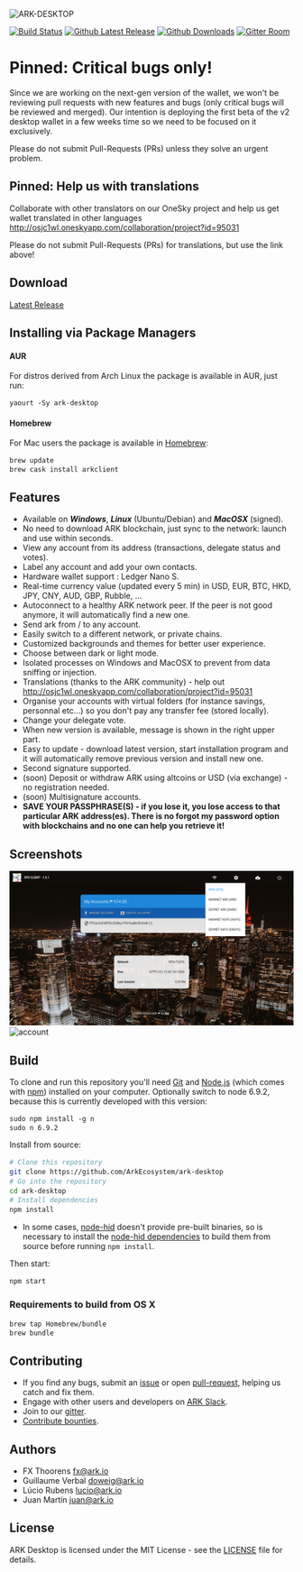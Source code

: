 ![ARK-DESKTOP](https://i.imgur.com/eZPrrCQ.png)

[![Build Status](https://travis-ci.org/ArkEcosystem/ark-desktop.svg?branch=master)](https://travis-ci.org/ArkEcosystem/ark-desktop)
[![Github Latest Release](https://img.shields.io/github/release/ArkEcosystem/ark-desktop.svg)](https://github.com/ArkEcosystem/ark-desktop/releases/latest)
[![Github Downloads](https://img.shields.io/github/downloads/ArkEcosystem/ark-desktop/latest/total.svg?logo=github)](https://github.com/ArkEcosystem/ark-desktop/releases/latest)
[![Gitter Room](https://img.shields.io/gitter/room/ark-developers/Lobby.svg?logo=gitter-white&colorB=e53467)](https://gitter.im/ark-developers/Lobby)

# Pinned: Critical bugs only!
Since we are working on the next-gen version of the wallet, we won't be reviewing pull requests with new features and bugs (only critical bugs will be reviewed and merged). Our intention is deploying the first beta of the v2 desktop wallet in a few weeks time so we need to be focused on it exclusively.

Please do not submit Pull-Requests (PRs) unless they solve an urgent problem.

## Pinned: Help us with translations
Collaborate with other translators on our OneSky project and help us get wallet translated in other languages  http://osjc1wl.oneskyapp.com/collaboration/project?id=95031

Please do not submit Pull-Requests (PRs) for translations, but use the link above!

## Download
[Latest Release](https://github.com/ArkEcosystem/ark-desktop/releases)

## Installing via Package Managers

#### AUR
For distros derived from Arch Linux the package is available in AUR, just run:

```
yaourt -Sy ark-desktop
```

#### Homebrew
For Mac users the package is available in [Homebrew](https://brew.sh/):

```
brew update
brew cask install arkclient
```

## Features
* Available on ***Windows***, ***Linux*** (Ubuntu/Debian) and ***MacOSX*** (signed).
* No need to download ARK blockchain, just sync to the network: launch and use within seconds.
* View any account from its address (transactions, delegate status and votes).
* Label any account and add your own contacts.
* Hardware wallet support : Ledger Nano S.
* Real-time currency value (updated every 5 min) in USD, EUR, BTC, HKD, JPY, CNY, AUD, GBP, Rubble, ...
* Autoconnect to a healthy ARK network peer. If the peer is not good anymore, it will automatically find a new one.
* Send ark from / to any account.
* Easily switch to a different network, or private chains.
* Customized backgrounds and themes for better user experience.
* Choose between dark or light mode.
* Isolated processes on Windows and MacOSX to prevent from data sniffing or injection.
* Translations (thanks to the ARK community) - help out http://osjc1wl.oneskyapp.com/collaboration/project?id=95031
* Organise your accounts with virtual folders (for instance savings, personnal etc...) so you don't pay any transfer fee (stored locally).
* Change your delegate vote.
* When new version is available, message is shown in the right upper part.
* Easy to update - download latest version, start installation program and it will automatically remove previous version and install new one.
* Second signature supported.
* (soon) Deposit or withdraw ARK using altcoins or USD (via exchange) - no registration needed.
* (soon) Multisignature accounts.
* **SAVE YOUR PASSPHRASE(S) - if you lose it, you lose access to that particular ARK address(es). There is no forgot my password option with blockchains and no one can help you retrieve it!**


## Screenshots
![dashboard](./dashboard.png)
![account](https://i.imgur.com/DD8fx1O.jpg)

## Build

To clone and run this repository you'll need [Git](https://git-scm.com) and [Node.js](https://nodejs.org/en/download/) (which comes with [npm](http://npmjs.com)) installed on your computer. Optionally switch to node 6.9.2, because this is currently developed with this version:
```
sudo npm install -g n
sudo n 6.9.2
```

Install from source:
```bash
# Clone this repository
git clone https://github.com/ArkEcosystem/ark-desktop
# Go into the repository
cd ark-desktop
# Install dependencies
npm install
```

* In some cases, [node-hid](https://github.com/node-hid/node-hid) doesn't provide pre-built binaries, so is necessary to install the [node-hid dependencies](https://github.com/node-hid/node-hid#compiling-from-source) to build them from source before running `npm install`.

Then start:
```bash
npm start
```

### Requirements to build from OS X

```
brew tap Homebrew/bundle
brew bundle
```

## Contributing

* If you find any bugs, submit an [issue](../../issues) or open [pull-request](../../pulls), helping us catch and fix them.
* Engage with other users and developers on [ARK Slack](https://ark.io/slack/).
* Join to our [gitter](https://gitter.im/ark-developers/Lobby).
* [Contribute bounties](./CONTRIBUTING.md).

## Authors
- FX Thoorens <fx@ark.io>
- Guillaume Verbal <doweig@ark.io>
- Lúcio Rubens <lucio@ark.io>
- Juan Martín <juan@ark.io>

## License

ARK Desktop is licensed under the MIT License - see the [LICENSE](./LICENSE) file for details.
